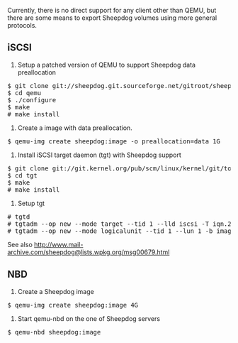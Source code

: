 Currently, there is no direct support for any client other than QEMU,
but there are some means to export Sheepdog volumes using more general
protocols.

## iSCSI
1. Setup a patched version of QEMU to support Sheepdog data preallocation
<pre>
$ git clone git://sheepdog.git.sourceforge.net/gitroot/sheepdog/qemu -b iscsi
$ cd qemu
$ ./configure
$ make
# make install
</pre>

1. Create a image with data preallocation.
<pre>
$ qemu-img create sheepdog:image -o preallocation=data 1G
</pre>

1. Install iSCSI target daemon (tgt) with Sheepdog support
<pre>
$ git clone git://git.kernel.org/pub/scm/linux/kernel/git/tomo/tgt.git -b sheepdog
$ cd tgt
$ make
# make install
</pre>

1. Setup tgt
<pre>
# tgtd
# tgtadm --op new --mode target --tid 1 --lld iscsi -T iqn.2001-04.com.example:storage.sr.rose.sys1.xyz
# tgtadm --op new --mode logicalunit --tid 1 --lun 1 -b image --bstype sheepdog
</pre>

See also http://www.mail-archive.com/sheepdog@lists.wpkg.org/msg00679.html

## NBD
1. Create a Sheepdog image
<pre>
$ qemu-img create sheepdog:image 4G
</pre>

1. Start qemu-nbd on the one of Sheepdog servers
<pre>
$ qemu-nbd sheepdog:image
</pre>
